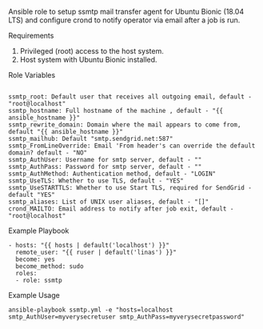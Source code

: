 Ansible role to setup ssmtp mail transfer agent for Ubuntu Bionic (18.04 LTS) and configure crond to notify operator via email after a job is run.

Requirements

1. Privileged (root) access to the host system.
2. Host system with Ubuntu Bionic installed.

Role Variables

```

ssmtp_root: Default user that receives all outgoing email, default - "root@localhost"
ssmtp_hostname: Full hostname of the machine , default - "{{ ansible_hostname }}"
ssmtp_rewrite_domain: Domain where the mail appears to come from, default "{{ ansible_hostname }}"
ssmtp_mailhub: Default "smtp.sendgrid.net:587"
ssmtp_FromLineOverride: Email 'From header's can override the default domain? default - "NO"
ssmtp_AuthUser: Username for smtp server, default - ""
ssmtp_AuthPass: Password for smtp server, default - ""
ssmtp_AuthMethod: Authentication method, default - "LOGIN"
ssmtp_UseTLS: Whether to use TLS, default - "YES"
ssmtp_UseSTARTTLS: Whether to use Start TLS, required for SendGrid - default "YES"
ssmtp_aliases: List of UNIX user aliases, default - "[]"
crond_MAILTO: Email address to notify after job exit, default -  "root@localhost"

```

Example Playbook

```
- hosts: "{{ hosts | default('localhost') }}"
  remote_user: "{{ ruser | default('linas') }}"
  become: yes
  become_method: sudo
  roles:
  - role: ssmtp
```

Example Usage

`ansible-playbook ssmtp.yml -e "hosts=localhost smtp_AuthUser=myverysecretuser smtp_AuthPass=myverysecretpassword"`
